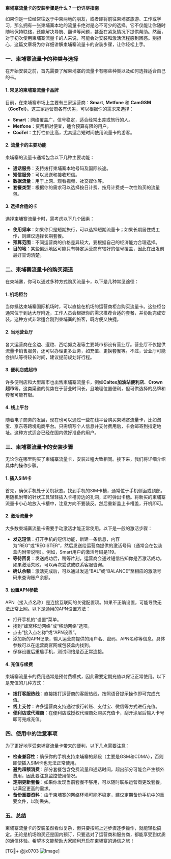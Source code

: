 **柬埔寨流量卡的安装步骤是什么？一份详尽指南**

如果你是一位经常往返于中柬两地的朋友，或者即将前往柬埔寨旅游、工作或学习，那么拥有一张柬埔寨本地的流量卡绝对是必不可少的选择。它不仅能让你随时随地保持联络，还能解决导航、翻译等问题，甚至在紧急情况下提供帮助。然而，对于初次使用柬埔寨流量卡的人来说，可能会对安装和激活流程感到困惑。别担心，这篇文章将为你详细讲解柬埔寨流量卡的安装步骤，让你轻松上手。

### 一、柬埔寨流量卡的种类与选择

在开始安装之前，首先需要了解柬埔寨的流量卡有哪些种类以及如何选择适合自己的卡。

#### 1. **常见的柬埔寨流量卡品牌**
目前，在柬埔寨市场上主要有三家运营商：**Smart**, **Metfone** 和 **CamGSM（CooTel）**。这三家运营商各有优劣，可以根据你的需求来选择：
- **Smart**：网络覆盖广，信号稳定，适合经常出差或旅行的人。
- **Metfone**：资费相对便宜，适合预算有限的用户。
- **CooTel**：主打性价比高，尤其适合短时间使用流量卡的游客。

#### 2. **流量卡的主要功能**
柬埔寨的流量卡通常包含以下几种主要功能：
- **通话服务**：支持拨打柬埔寨本地号码及国际长途。
- **短信服务**：可以发送和接收短信。
- **数据流量**：用于上网、观看视频、社交媒体等。
- **套餐类型**：根据你的需求可以选择按日计费、按月计费或一次性购买的流量包。

#### 3. **选择合适的卡**
选择柬埔寨流量卡时，需考虑以下几个因素：
- **使用频率**：如果你只是短期旅行，可以选择短期流量卡；如果长期居住或工作，则建议选择长期套餐。
- **预算范围**：不同运营商的价格差异较大，要根据自己的经济能力合理选择。
- **目的地**：某些偏远地区可能只有特定运营商有较好的信号覆盖，因此在出发前最好查询清楚。

### 二、柬埔寨流量卡的购买渠道

在柬埔寨，你可以通过多种方式购买流量卡，以下是几种常见途径：

#### 1. **机场柜台**
当你抵达柬埔寨国际机场时，可以直接在机场的运营商柜台购买流量卡。这些柜台通常位于到达大厅附近，工作人员会根据你的需求推荐合适的套餐，并协助完成安装。这种方式非常适合刚到柬埔寨的旅客，既方便又快捷。

#### 2. **当地营业厅**
各大运营商在金边、暹粒、西哈努克港等主要城市都设有营业厅。营业厅不仅提供流量卡销售服务，还可以办理更多业务，如充值、更换套餐等。不过，营业厅可能会排队等待较长时间，建议提前规划好行程。

#### 3. **便利店或超市**
许多便利店和大型超市也出售柬埔寨流量卡，例如**Caltex加油站便利店**、**Crown超市**等。这类渠道的优势在于营业时间长，且地理位置便利，但可供选择的品牌和套餐可能有限。

#### 4. **线上平台**
随着电子商务的发展，现在也可以通过一些在线平台购买柬埔寨流量卡，比如淘宝、京东等跨境电商平台。只需填写个人信息并支付费用后，卡会邮寄到指定地址。这种方式适合已经在国内做好准备的用户。

### 三、柬埔寨流量卡的安装步骤

无论你在哪里购买了柬埔寨流量卡，安装过程大致相同。接下来，我们将详细介绍具体的操作步骤。

#### 1. **插入SIM卡**
首先，确保手机处于关机状态。找到手机的SIM卡槽，通常位于手机侧面或顶部。用随机附带的针状工具轻轻插入卡槽旁边的孔洞，即可弹出卡槽。将新买的柬埔寨流量卡小心地放入卡槽中，注意方向不要装反。然后重新盖上卡槽盖，开机即可。

#### 2. **激活流量卡**
大多数柬埔寨流量卡需要手动激活才能正常使用。以下是一般的激活步骤：
- **发送短信**：打开手机的短信功能，新建一条信息，内容为“REG”或“REGISTER”，然后发送给运营商提供的激活号码（通常会在包装盒内附带说明）。例如，Smart用户的激活号码是119。
- **等待回复**：发送成功后，稍等片刻，运营商会通过短信告知你是否激活成功。如果激活失败，可以再次尝试或联系客服咨询。
- **确认余额**：激活完成后，可以通过发送“BAL”或“BALANCE”至相应的激活号码来查询账户余额。

#### 3. **设置APN参数**
APN（接入点名称）是连接互联网的关键配置项。如果不正确设置，可能导致无法正常上网。以下是通用的APN设置方法：
- 打开手机的“设置”菜单。
- 找到“蜂窝移动网络”或“移动网络”选项。
- 点击“接入点名称”或“APN设置”。
- 添加新的APN记录，输入运营商提供的用户名、密码、APN名称等信息。具体参数可以在运营商官网或包装盒内找到。
- 保存设置后重启手机，测试网络是否正常连接。

#### 4. **充值与续费**
柬埔寨流量卡的费用通常是预付费模式，因此需要定期充值以保证正常使用。以下是充值的几种方式：
- **拨打客服热线**：直接拨打运营商的客服热线，按照语音提示操作即可完成充值。
- **线上支付**：许多运营商支持通过银行转账、支付宝、微信等方式进行充值。
- **便利店或代理商**：在便利店或授权代理商处购买充值卡，刮开涂层后输入卡号即可完成充值。

### 四、使用中的注意事项

为了更好地享受柬埔寨流量卡带来的便利，以下几点需要注意：
- **检查兼容性**：确保你的手机支持柬埔寨的频段（主要是GSM和CDMA），否则即使插入SIM卡也无法正常使用。
- **避免超额消费**：部分套餐包含免费流量和通话时间，超出部分可能会产生额外费用，因此要注意监控使用情况。
- **定期更新套餐**：如果你发现当前套餐不够用，可以随时联系运营商更改套餐，以满足更高的需求。
- **备份重要资料**：由于柬埔寨的网络环境可能不稳定，建议定期备份手机中的重要文件，以防丢失。

### 五、总结

柬埔寨流量卡的安装虽然看似复杂，但只要按照上述步骤逐步操作，就能轻松搞定。无论是机场购买还是国内预订，只要选对了运营商和服务商，都能享受到优质的通信体验。希望本文能帮助大家顺利开启在柬埔寨的通信之旅！

[TG💪+ @jx0703 ![Image](https://github.com/user-attachments/assets/dbca1d08-cadb-493c-b0ec-ad6f7a83f270)]